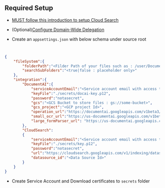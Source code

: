 ## Required Setup

* [MUST follow this introduction to setup Cloud Search](https://developers.google.com/cloud-search/docs/guides/project-setup)

* (Optional)[Configure Domain-Wide Delegation](https://admin.google.com/u/2/ac/owl/domainwidedelegation)

* Create an `appsettings.json` with below schema under source root

```json


{
    "fileSystem":{
        "folderPath":"<Filder Path of your files such as : /user/Documents/some-folder>",
        "searchSubFolders":"<true|false : placeholder only>"
    },
    "integration":{
        "DocumentAI":{
            "serviceAccountEmail":"<Service account email with access to Document AI API and GCS bucket>",
            "keyFile":"./secrets/docai-key.p12",
            "password":"notasecret",
            "gcs":"<GCS Bucket to store files : gs://some-bucket>",
            "gcs_project":"<GCP project Id>",
            "operation_url":"https://documentai.googleapis.com/v1beta3/projects/<Project Number>/locations/us/operations/",
            "small_ocr_url":"https://us-documentai.googleapis.com/v1beta3/projects/<Project Number>/locations/us/processors/<Processor ID>:process",
            "large_formParser_url": "https://us-documentai.googleapis.com/v1beta3/projects/<Project Number>/locations/us/processors/<Processor ID>:batchProcess"
        },
        "CloudSearch":
        {
            "serviceAccountEmail":"<Service account email with access to Cloud Search API and GCS bucket>",
            "keyFile":"./secrets/key.p12",
            "password":"notasecret",
            "url":"https://cloudsearch.googleapis.com/v1/indexing/datasources/<Data Source Id>/items",
            "datasource_id":"<Data Source Id>"
        }
    }
}
```

* Create Service Account and Download certificates to `secrets` folder